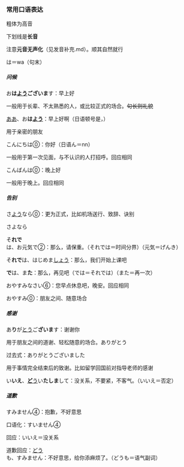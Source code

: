### 常用口语表达

粗体为高音

下划线是**长音**

注意**元音无声化**（见发音补充.md）。顺其自然就行

は＝wa（句末）

##### 问候

お**は<u>よう</u>**ご**ざいま**す：早上好

一般用于长辈、不太熟悉的人，或比较正式的场合。~~句长则礼貌~~

<u>ああ</u>、お**は<u>よう</u>**：早上好啊（日语顿号是，）

 用于亲密的朋友

こんにちは⓪：你好（日语ん＝nn）

一般用于第一次见面，与不认识的人打招呼。回应相同

こんばんは⓪：晚上好

一般用于晚上。回应相同

##### 告别 

さ<u>よう</u>なら⓪：更为正式，比如机场送行、致辞、诀别

さよなら

そ**れで**は、お元気で②：那么，请保重。（それでは＝时间分界）（元気＝げんき）

そ**れで**は、はじめま<u>しょう</u>：那么，我们开始上课吧

**で**は、ま**た**：那么，再见吧（では＝それでは）（また＝再一次）

おやすみなさい⑥：您早点休息吧，晚安。回应相同

おやすみ⓪：朋友之间、随意场合

##### 感谢

あ**り**が<u>とう</u>ご**ざいま**す：谢谢你

用于朋友之间的道谢、轻松随意的场合。ありがとう

过去式：ありがとうございました

用于事情完全结束后的致谢。比如留学回国前对指导老师的感谢

い**いえ**、<u>**ど**う</u>い**たしま**して：没关系，不要紧，不客气。（いいえ＝否定）

##### 道歉

すみません④：抱歉，不好意思

口语化：すいません④

回应：いいえ＝没关系

道歉回应：<u>どう</u>も、すみません：不好意思，给你添麻烦了。（どうも＝语气副词）
